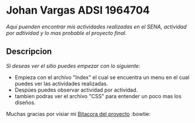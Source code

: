 # Johan Vargas ADSI 1964704

_Aqui puenden encontrar mis actividades realizadas en el SENA, actividad por adtividad y lo mas probable el proyecto final._

##  Descripcion

_Si deseas ver el sitio puedes empezar con lo siguiente:_

- Empieza con el archivo "Index" el cual se encuentra un menu en el cual puedes ver las actividades realizadas.
- Despúes puedes observar actividad por actividad.
- tambien podras ver el archivo "CSS" para entender un poco mas los diseños.



Muchas gracias por visiar mi [Bitacora del proyecto](https://johan13909.github.io/projects1964704.github.io/) :bowtie:

